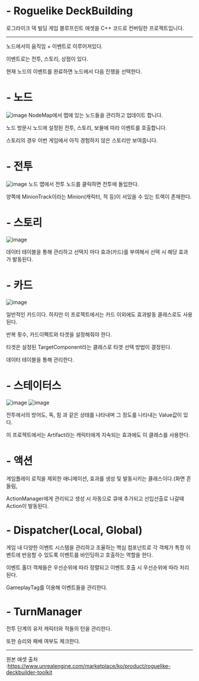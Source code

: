 # - Roguelike DeckBuilding

로그라이크 덱 빌딩 게임 블루프린트 애셋을 C++ 코드로 컨버팅한 프로젝트입니다.

---

노드에서의 움직임 + 이벤트로 이루어져있다.

이벤트로는 전투, 스토리, 상점이 있다.

현재 노드의 이벤트를 완료하면 노드에서 다음 진행을 선택한다.


# - 노드

![image](https://github.com/user-attachments/assets/15dd16e3-ea3a-4743-91f7-8468b1047c9d)
NodeMap에서 맵에 있는 노드들을 관리하고 업데이트 합니다.

노드 방문시 노드에 설정된 전투, 스토리, 보물에 따라 이벤트를 호출합니다.

스토리의 경우 이번 게임에서 아직 경험하지 않은 스토리만 보여줍니다.

# - 전투

![image](https://github.com/user-attachments/assets/e79b890b-6829-417c-adb7-fda4d4ae6b29)
노드 맵에서 전투 노드를 클릭하면 전투에 돌입한다.

양쪽에 MinionTrack이라는 Minion(캐릭터, 적 등)이 서있을 수 있는 트랙이 존재한다.

# - 스토리

![image](https://github.com/user-attachments/assets/c92a4391-0707-45b7-b1ae-a6207e045e6a)

데이터 테이블을 통해 관리하고 선택지 마다 효과(카드)를 부여해서 선택 시 해당 효과가 발동된다.

# - 카드

![image](https://github.com/user-attachments/assets/975a2d70-9bc3-4b3b-bb6a-be35248da0bd)

일반적인 카드이다.
하지만 이 프로젝트에서는 카드 이외에도 효과발동 클래스로도 사용된다.

반복 횟수, 카드이펙트와 타겟을 설정해줘야 한다.

타겟은 설정된 TargetComponent라는 클래스로 타겟 선택 방법이 결정된다.

데이터 테이블을 통해 관리한다.

# - 스테이터스

![image](https://github.com/user-attachments/assets/5eb5e35d-c63f-4e90-83a4-e35573fcda98)
![image](https://github.com/user-attachments/assets/25142e93-7698-4cc3-91d2-444157ec889c)

전투에서의 방어도, 독, 힘 과 같은 상태를 나타내며 그 정도를 나타내는 Value값이 있다.

이 프로젝트에서는 Artifact라는 캐릭터에게 지속되는 효과에도 이 클래스를 사용한다.


# - 액션
게임플레이 로직을 제외한 애니메이션, 효과를 생성 및 발동시키는 클래스이다.(화면 흔들림, 

ActionManager에게 관리되고 생성 시 자동으로 큐에 추가되고 선입선출로 나갈때 Action이 발동된다.

# - Dispatcher(Local, Global)

게임 내 다양한 이벤트 시스템을 관리하고 조율하는 핵심 컴포넌트로 각 객체가 특정 이벤트에 반응할 수 있도록 이벤트를 바인딩하고 호출하는 역할을 한다.

이벤트 홀더 객체들은 우선순위에 따라 정렬되고 이벤트 호출 시 우선순위에 따라 처리된다.

GameplayTag를 이용해 이벤트들을 관리한다.


# - TurnManager
전투 단계의 유저 캐릭터와 적들의 턴을 관리한다.

또한 승리와 패배 여부도 체크한다.


---
원본 애셋 출처 :https://www.unrealengine.com/marketplace/ko/product/roguelike-deckbuilder-toolkit




